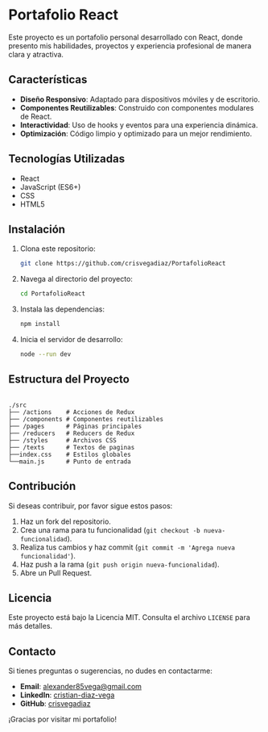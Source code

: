 # Portafolio React
Este proyecto es un portafolio personal desarrollado con React, donde presento mis habilidades, proyectos y experiencia profesional de manera clara y atractiva.

## Características

- **Diseño Responsivo**: Adaptado para dispositivos móviles y de escritorio.
- **Componentes Reutilizables**: Construido con componentes modulares de React.
- **Interactividad**: Uso de hooks y eventos para una experiencia dinámica.
- **Optimización**: Código limpio y optimizado para un mejor rendimiento.

## Tecnologías Utilizadas

- React
- JavaScript (ES6+)
- CSS
- HTML5

## Instalación

1. Clona este repositorio:
    ```bash
    git clone https://github.com/crisvegadiaz/PortafolioReact
    ```
2. Navega al directorio del proyecto:
    ```bash
    cd PortafolioReact
    ```
3. Instala las dependencias:
    ```bash
    npm install
    ```
4. Inicia el servidor de desarrollo:
    ```bash
    node --run dev 
    ```

## Estructura del Proyecto

```

./src
├── /actions    # Acciones de Redux
├── /components # Componentes reutilizables
├── /pages      # Páginas principales
├── /reducers   # Reducers de Redux
├── /styles     # Archivos CSS
├── /texts      # Textos de paginas
├──index.css    # Estilos globales
└──main.js      # Punto de entrada
```

## Contribución

Si deseas contribuir, por favor sigue estos pasos:

1. Haz un fork del repositorio.
2. Crea una rama para tu funcionalidad (`git checkout -b nueva-funcionalidad`).
3. Realiza tus cambios y haz commit (`git commit -m 'Agrega nueva funcionalidad'`).
4. Haz push a la rama (`git push origin nueva-funcionalidad`).
5. Abre un Pull Request.

## Licencia

Este proyecto está bajo la Licencia MIT. Consulta el archivo `LICENSE` para más detalles.

## Contacto

Si tienes preguntas o sugerencias, no dudes en contactarme:

- **Email**: alexander85vega@gmail.com
- **LinkedIn**: [cristian-diaz-vega](https://www.linkedin.com/in/cristian-diaz-vega-7a186521b/)
- **GitHub**: [crisvegadiaz](https://github.com/crisvegadiaz)

¡Gracias por visitar mi portafolio!